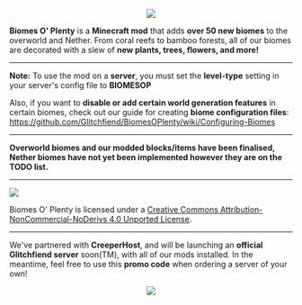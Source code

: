 <p align="center"><img src="http://i.imgur.com/wdIIbNr.png"></p>

**Biomes O' Plenty** is a **Minecraft mod** that adds **over 50 new biomes** to the overworld and Nether. From coral reefs to bamboo forests, all of our biomes are decorated with a slew of **new plants, trees, flowers, and more!**

-----------------

**Note:** To use the mod on a **server**, you must set the **level-type** setting in your server's config file to **BIOMESOP**

Also, if you want to **disable or add certain world generation features** in certain biomes, check out our guide for creating **biome configuration files**: https://github.com/Glitchfiend/BiomesOPlenty/wiki/Configuring-Biomes

-----------------

**Overworld biomes and our modded blocks/items have been finalised, Nether biomes have not yet been implemented however they are on the TODO list.**
 
 -----------------

 [<img src="http://i.creativecommons.org/l/by-nc-nd/3.0/88x31.png">](http://creativecommons.org/licenses/by-nc-nd/4.0/deed.en_US)

Biomes O' Plenty is licensed under a [Creative Commons Attribution-NonCommercial-NoDerivs 4.0 Unported License](http://creativecommons.org/licenses/by-nc-nd/4.0/deed.en_US).

-----------------

We've partnered with **CreeperHost**, and will be launching an **official Glitchfiend server** soon(TM), with all of our mods installed. In the meantime, feel free to use this **promo code** when ordering a server of your own!

<p align="center"><img src="http://i.imgur.com/rjmyjrV.png"></p>
